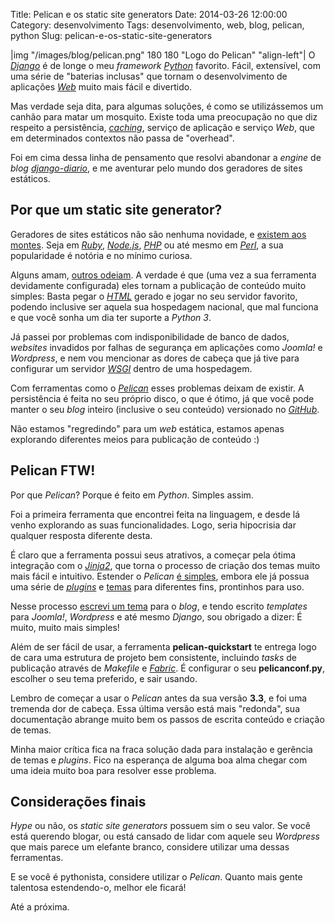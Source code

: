 Title: Pelican e os static site generators
Date: 2014-03-26 12:00:00
Category: desenvolvimento
Tags: desenvolvimento, web, blog, pelican, python
Slug: pelican-e-os-static-site-generators


|img "/images/blog/pelican.png" 180 180 "Logo do Pelican" "align-left"|
O [*Django*][] é de longe o meu *framework* [*Python*][] favorito. Fácil,
extensível, com uma série de "baterias inclusas" que tornam o desenvolvimento
de aplicações [*Web*][] muito mais fácil e divertido.

Mas verdade seja dita, para algumas soluções, é como se utilizássemos um
canhão para matar um mosquito. Existe toda uma preocupação no que diz respeito
a persistência, [*caching*][], serviço de aplicação e serviço *Web*, que em
determinados contextos não passa de "overhead".

<!-- PELICAN_END_SUMMARY -->

Foi em cima dessa linha de pensamento que resolvi abandonar a *engine* de
*blog* [*django-diario*][], e me aventurar pelo mundo dos geradores de sites
estáticos.

Por que um static site generator?
---------------------------------

Geradores de sites estáticos não são nenhuma novidade, e 
[existem aos montes][staticsitegenerators]. Seja em [*Ruby*][], [*Node.js*][],
[*PHP*][] ou até mesmo em [*Perl*][], a sua popularidade é notória e no mínimo
curiosa.

Alguns amam, [outros odeiam][odeiam]. A verdade é que (uma vez a sua ferramenta
devidamente configurada) eles tornam a publicação de conteúdo muito simples:
Basta pegar o [*HTML*][] gerado e jogar no seu servidor favorito, podendo 
inclusive ser aquela sua hospedagem nacional, que mal funciona e que você sonha
um dia ter suporte a *Python 3*.

Já passei por problemas com indisponibilidade de banco de dados, *websites*
invadidos por falhas de segurança em aplicações como *Joomla!* e *Wordpress*,
e nem vou mencionar as dores de cabeça que já tive para configurar um servidor 
[*WSGI*][] dentro de uma hospedagem.

Com ferramentas como o [*Pelican*][] esses problemas deixam de existir. A
persistência é feita no seu próprio disco, o que é ótimo, já que você pode
manter o seu *blog* inteiro (inclusive o seu conteúdo) versionado no
[*GitHub*][].

Não estamos "regredindo" para um *web* estática, estamos apenas explorando
diferentes meios para publicação de conteúdo :)

Pelican FTW!
------------

Por que *Pelican*? Porque é feito em *Python*. Simples assim.

Foi a primeira ferramenta que encontrei feita na linguagem, e desde lá venho
explorando as suas funcionalidades. Logo, seria hipocrisia dar qualquer
resposta diferente desta.

É claro que a ferramenta possui seus atrativos, a começar pela ótima
integração com o [*Jinja2*][], que torna o processo de criação dos temas muito
mais  fácil e intuitivo. Estender o *Pelican* [é simples][estender], embora
ele já possua uma série de [*plugins*][] e [temas][] para diferentes fins,
prontinhos para uso.

Nesse processo [escrevi um tema][tema] para o *blog*, e tendo escrito
*templates* para *Joomla!*, *Wordpress* e até mesmo *Django*, sou obrigado a
dizer: É muito, muito mais simples! 

Além de ser fácil de usar, a ferramenta **pelican-quickstart** te entrega logo
de cara uma estrutura de projeto bem consistente, incluindo *tasks* de
publicação através de *Makefile* e [*Fabric*][]. É configurar o seu
**pelicanconf.py**, escolher o seu tema preferido, e sair usando.

Lembro de começar a usar o *Pelican* antes da sua versão **3.3**, e foi uma
tremenda dor de cabeça. Essa última versão está mais "redonda", sua
documentação abrange muito bem os passos de escrita conteúdo e criação de temas.

Minha maior crítica fica na fraca solução dada para instalação e gerência de
temas e *plugins*. Fico na esperança de alguma boa alma chegar com uma ideia
muito boa para resolver esse problema.

Considerações finais
--------------------

*Hype* ou não, os *static site generators* possuem sim o seu valor. Se você
está querendo blogar, ou está cansado de lidar com aquele seu *Wordpress* que
mais parece um elefante branco, considere utilizar uma dessas ferramentas.

E se você é pythonista, considere utilizar o *Pelican*. Quanto mais gente
talentosa estendendo-o, melhor ele ficará!

Até a próxima.


  [*Django*]: {tag}django "Leia mais sobre Django"
  [*Python*]: {tag}python "Leia mais sobre Python"
  [*Web*]: {tag}web "Leia mais sobre Web"
  [*caching*]: {tag}cache "Leia mais sobre Cache"
  [*django-diario*]: https://bitbucket.org/semente/django-diario "Conheça a engine de blogs escrita em Python e Django"
  [*Ruby*]: http://jekyllrb.com/ "Transform your plain text into static websites and blogs"
  [*Node.js*]: http://docpad.org/ "Designers and developers can create websites faster than ever before"
  [*PHP*]: http://dropplets.com/ "A fresh platform dedicated to making blogging simple again"
  [*Perl*]: http://ikiwiki.info/ "Ikiwiki is a wiki compiler. It converts wiki pages into HTML pages suitable for publishing on a website"
  [staticsitegenerators]: http://staticsitegenerators.net/ "The definitive listing of Static Site Generators"
  [odeiam]: http://blog.millermedeiros.com/static-site-generators/ "Static site generators"
  [*HTML*]: {tag}html5 "Leia mais sobre HTML"
  [*WSGI*]: {filename}entendendo-o-cgi-fastcgi-e-wsgi.md "Entendendo o CGI, FastCGI e o WSGI"
  [*Pelican*]: http://docs.getpelican.com/ "Pelican is a static site generator, written in Python"
  [*GitHub*]: https://github.com/kplaube/blog "Contribua com o código deste blog!"
  [*Jinja2*]: http://jinja.pocoo.org/docs/ "Jinja2 is a modern and designer friendly templating language for Python, modelled after Django’s templates"
  [*plugins*]: https://github.com/getpelican/pelican-plugins "A bunch of plugins for the pelican blog engine."
  [temas]: https://github.com/getpelican/pelican-themes "Themes for pelican"
  [estender]: http://docs.getpelican.com/en/3.3.0/plugins.html#how-to-create-plugins "Como criar plugins para o Pelican"
  [*Fabric*]: {filename}automatize-o-deploy-dos-seus-projetos-com-fabric.md "Automatize o deploy dos seus projetos com Fabric"
  [tema]: https://github.com/kplaube/maggner-pelican "Contribua com o Maggner-Pelican"

